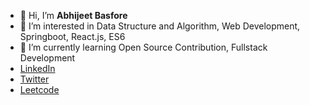 - 👋 Hi, I’m **Abhijeet Basfore**
- 👀 I’m interested in Data Structure and Algorithm, Web Development, Springboot, React.js, ES6
- 🌱 I’m currently learning Open Source Contribution, Fullstack Development
- [LinkedIn](https://www.linkedin.com/in/abhijeet-basfore-8526b71b5/)
- [Twitter](https://twitter.com/AbhijeetBasfore)
- [Leetcode](https://leetcode.com/abhijeet_26/)




<!---
abhijeet-26/abhijeet-26 is a ✨ special ✨ repository because its `README.md` (this file) appears on your GitHub profile.
You can click the Preview link to take a look at your changes.
--->

<!-- | Column 1 | Column 2 | Column 3 |
| :--- | :--- | :--- |
| Row 1, Column 1 | Row 1, Column 2 | Row 1, Column 3 |
| Row 2, Column 1 | Row 2, Column 2 | Row 2, Column 3 |
| Row 3, Column 1 | Row 3, Column 2 | Row 3, Column 3 | -->
